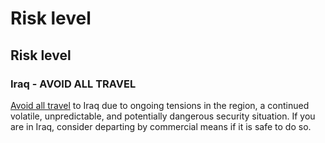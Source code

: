 # Risk level

## Risk level

### Iraq - AVOID ALL TRAVEL

[Avoid all travel](#levels "Risk Levels") to Iraq due to ongoing tensions in the region, a continued volatile, unpredictable, and potentially dangerous security situation. If you are in Iraq, consider departing by commercial means if it is safe to do so.